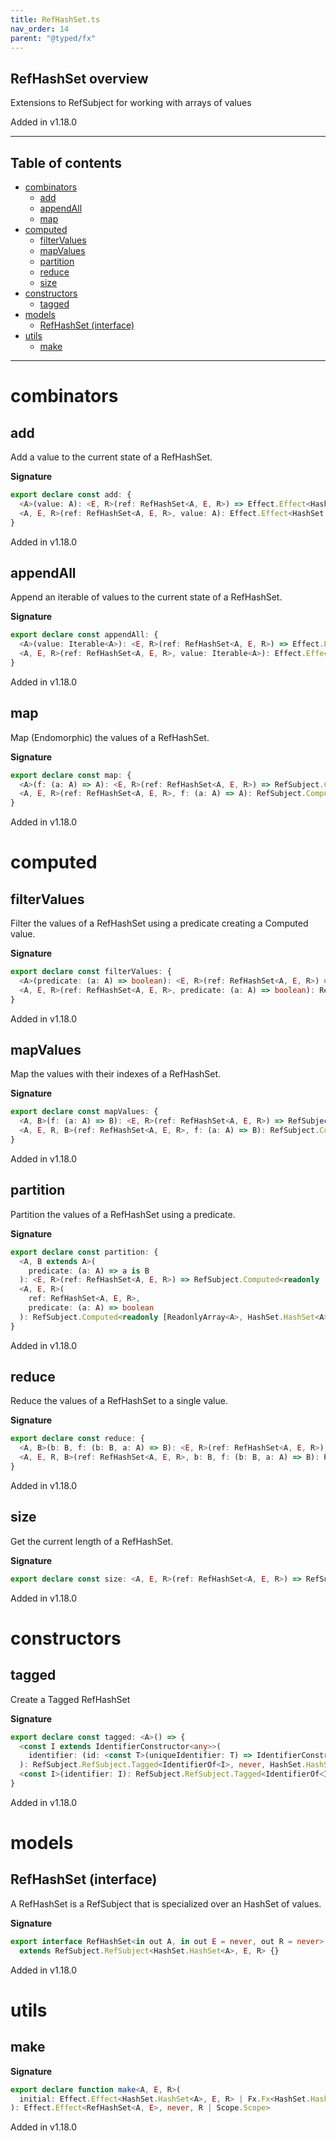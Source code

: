 ```yaml
---
title: RefHashSet.ts
nav_order: 14
parent: "@typed/fx"
---
```


## RefHashSet overview

Extensions to RefSubject for working with arrays of values

Added in v1.18.0

---

<h2 class="text-delta">Table of contents</h2>

- [combinators](#combinators)
  - [add](#add)
  - [appendAll](#appendall)
  - [map](#map)
- [computed](#computed)
  - [filterValues](#filtervalues)
  - [mapValues](#mapvalues)
  - [partition](#partition)
  - [reduce](#reduce)
  - [size](#size)
- [constructors](#constructors)
  - [tagged](#tagged)
- [models](#models)
  - [RefHashSet (interface)](#refhashset-interface)
- [utils](#utils)
  - [make](#make)

---

# combinators

## add

Add a value to the current state of a RefHashSet.

**Signature**

```ts
export declare const add: {
  <A>(value: A): <E, R>(ref: RefHashSet<A, E, R>) => Effect.Effect<HashSet.HashSet<A>, E, R>
  <A, E, R>(ref: RefHashSet<A, E, R>, value: A): Effect.Effect<HashSet.HashSet<A>, E, R>
}
```

Added in v1.18.0

## appendAll

Append an iterable of values to the current state of a RefHashSet.

**Signature**

```ts
export declare const appendAll: {
  <A>(value: Iterable<A>): <E, R>(ref: RefHashSet<A, E, R>) => Effect.Effect<HashSet.HashSet<A>, E, R>
  <A, E, R>(ref: RefHashSet<A, E, R>, value: Iterable<A>): Effect.Effect<HashSet.HashSet<A>, E, R>
}
```

Added in v1.18.0

## map

Map (Endomorphic) the values of a RefHashSet.

**Signature**

```ts
export declare const map: {
  <A>(f: (a: A) => A): <E, R>(ref: RefHashSet<A, E, R>) => RefSubject.Computed<HashSet.HashSet<A>, E, R>
  <A, E, R>(ref: RefHashSet<A, E, R>, f: (a: A) => A): RefSubject.Computed<HashSet.HashSet<A>, E, R>
}
```

Added in v1.18.0

# computed

## filterValues

Filter the values of a RefHashSet using a predicate creating a Computed value.

**Signature**

```ts
export declare const filterValues: {
  <A>(predicate: (a: A) => boolean): <E, R>(ref: RefHashSet<A, E, R>) => RefSubject.Computed<HashSet.HashSet<A>, E, R>
  <A, E, R>(ref: RefHashSet<A, E, R>, predicate: (a: A) => boolean): RefSubject.Computed<HashSet.HashSet<A>, E, R>
}
```

Added in v1.18.0

## mapValues

Map the values with their indexes of a RefHashSet.

**Signature**

```ts
export declare const mapValues: {
  <A, B>(f: (a: A) => B): <E, R>(ref: RefHashSet<A, E, R>) => RefSubject.Computed<ReadonlyArray<B>, E, R>
  <A, E, R, B>(ref: RefHashSet<A, E, R>, f: (a: A) => B): RefSubject.Computed<ReadonlyArray<B>, E, R>
}
```

Added in v1.18.0

## partition

Partition the values of a RefHashSet using a predicate.

**Signature**

```ts
export declare const partition: {
  <A, B extends A>(
    predicate: (a: A) => a is B
  ): <E, R>(ref: RefHashSet<A, E, R>) => RefSubject.Computed<readonly [ReadonlyArray<B>, HashSet.HashSet<A>], E, R>
  <A, E, R>(
    ref: RefHashSet<A, E, R>,
    predicate: (a: A) => boolean
  ): RefSubject.Computed<readonly [ReadonlyArray<A>, HashSet.HashSet<A>], E>
}
```

Added in v1.18.0

## reduce

Reduce the values of a RefHashSet to a single value.

**Signature**

```ts
export declare const reduce: {
  <A, B>(b: B, f: (b: B, a: A) => B): <E, R>(ref: RefHashSet<A, E, R>) => RefSubject.Computed<B, E, R>
  <A, E, R, B>(ref: RefHashSet<A, E, R>, b: B, f: (b: B, a: A) => B): RefSubject.Computed<B, E, R>
}
```

Added in v1.18.0

## size

Get the current length of a RefHashSet.

**Signature**

```ts
export declare const size: <A, E, R>(ref: RefHashSet<A, E, R>) => RefSubject.Computed<number, E, R>
```

Added in v1.18.0

# constructors

## tagged

Create a Tagged RefHashSet

**Signature**

```ts
export declare const tagged: <A>() => {
  <const I extends IdentifierConstructor<any>>(
    identifier: (id: <const T>(uniqueIdentifier: T) => IdentifierConstructor<T>) => I
  ): RefSubject.RefSubject.Tagged<IdentifierOf<I>, never, HashSet.HashSet<A>>
  <const I>(identifier: I): RefSubject.RefSubject.Tagged<IdentifierOf<I>, never, HashSet.HashSet<A>>
}
```

Added in v1.18.0

# models

## RefHashSet (interface)

A RefHashSet is a RefSubject that is specialized over an HashSet of values.

**Signature**

```ts
export interface RefHashSet<in out A, in out E = never, out R = never>
  extends RefSubject.RefSubject<HashSet.HashSet<A>, E, R> {}
```

Added in v1.18.0

# utils

## make

**Signature**

```ts
export declare function make<A, E, R>(
  initial: Effect.Effect<HashSet.HashSet<A>, E, R> | Fx.Fx<HashSet.HashSet<A>, E, R>
): Effect.Effect<RefHashSet<A, E>, never, R | Scope.Scope>
```

Added in v1.18.0
